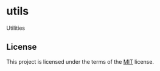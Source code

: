 # utils
Utilities

## License
This project is licensed under the terms of the [MIT](LICENSE) license.
